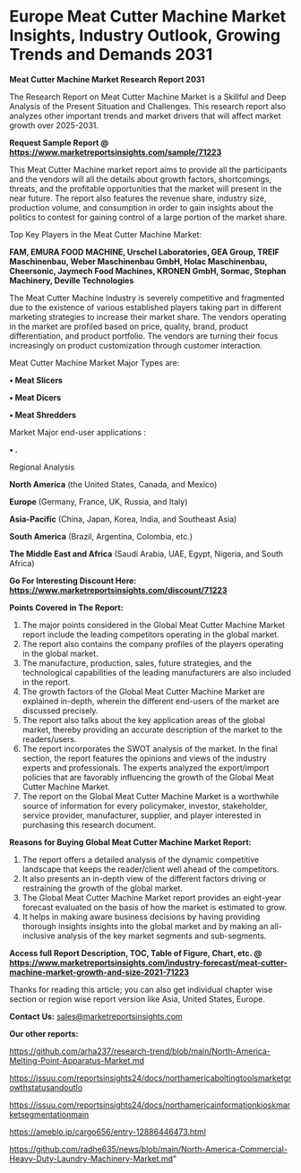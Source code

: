 # Europe Meat Cutter Machine Market Insights, Industry Outlook, Growing Trends and Demands 2031

<strong>Meat Cutter Machine Market Research Report 2031</strong>

The Research Report on Meat Cutter Machine Market is a Skillful and Deep Analysis of the Present Situation and Challenges. This research report also analyzes other important trends and market drivers that will affect market growth over 2025-2031.

<strong>Request Sample Report @ <a href=https://www.marketreportsinsights.com/sample/71223>https://www.marketreportsinsights.com/sample/71223</a></strong>

This Meat Cutter Machine market report aims to provide all the participants and the vendors will all the details about growth factors, shortcomings, threats, and the profitable opportunities that the market will present in the near future. The report also features the revenue share, industry size, production volume, and consumption in order to gain insights about the politics to contest for gaining control of a large portion of the market share.

Top Key Players in the Meat Cutter Machine Market:

<strong>FAM, EMURA FOOD MACHINE, Urschel Laboratories, GEA Group, TREIF Maschinenbau, Weber Maschinenbau GmbH, Holac Maschinenbau, Cheersonic, Jaymech Food Machines, KRONEN GmbH, Sormac, Stephan Machinery, Deville Technologies</strong>

The Meat Cutter Machine Industry is severely competitive and fragmented due to the existence of various established players taking part in different marketing strategies to increase their market share. The vendors operating in the market are profiled based on price, quality, brand, product differentiation, and product portfolio. The vendors are turning their focus increasingly on product customization through customer interaction.

Meat Cutter Machine Market Major Types are:

<strong>• Meat Slicers

• Meat Dicers

• Meat Shredders</strong>

Market Major end-user applications :

<strong>• .</strong>

Regional Analysis

</u><strong><b>North America</b></strong> (the United States, Canada, and Mexico)

<strong><b>Europe </b></strong>(Germany, France, UK, Russia, and Italy)

<strong><b>Asia-Pacific</b></strong> (China, Japan, Korea, India, and Southeast Asia)

<strong><b>South America</b></strong> (Brazil, Argentina, Colombia, etc.)

<strong><b>The Middle East and Africa</b></strong> (Saudi Arabia, UAE, Egypt, Nigeria, and South Africa)

<strong>Go For Interesting Discount Here: <a href=https://www.marketreportsinsights.com/discount/71223>https://www.marketreportsinsights.com/discount/71223</a></strong>

<strong>Points Covered in The Report:</strong>
<ol>
  <li>The major points considered in the Global Meat Cutter Machine Market report include the leading competitors operating in the global market.</li>
  <li>The report also contains the company profiles of the players operating in the global market.</li>
  <li>The manufacture, production, sales, future strategies, and the technological capabilities of the leading manufacturers are also included in the report.</li>
  <li>The growth factors of the Global Meat Cutter Machine Market are explained in-depth, wherein the different end-users of the market are discussed precisely.</li>
  <li>The report also talks about the key application areas of the global market, thereby providing an accurate description of the market to the readers/users.</li>
  <li>The report incorporates the SWOT analysis of the market. In the final section, the report features the opinions and views of the industry experts and professionals. The experts analyzed the export/import policies that are favorably influencing the growth of the Global Meat Cutter Machine Market.</li>
  <li>The report on the Global Meat Cutter Machine Market is a worthwhile source of information for every policymaker, investor, stakeholder, service provider, manufacturer, supplier, and player interested in purchasing this research document.</li>
</ol>
<strong>Reasons for Buying Global Meat Cutter Machine Market Report:</strong>

<ol>
  <li>The report offers a detailed analysis of the dynamic competitive landscape that keeps the reader/client well ahead of the competitors.</li>
  <li>It also presents an in-depth view of the different factors driving or restraining the growth of the global market.</li>
  <li>The Global Meat Cutter Machine Market report provides an eight-year forecast evaluated on the basis of how the market is estimated to grow.</li>
  <li>It helps in making aware business decisions by having providing thorough insights insights into the global market and by making an all-inclusive analysis of the key market segments and sub-segments.</li>
</ol>
<strong>Access full Report Description, TOC, Table of Figure, Chart, etc. @ <a href=https://www.marketreportsinsights.com/industry-forecast/meat-cutter-machine-market-growth-and-size-2021-71223>https://www.marketreportsinsights.com/industry-forecast/meat-cutter-machine-market-growth-and-size-2021-71223</a></strong>


Thanks for reading this article; you can also get individual chapter wise section or region wise report version like Asia, United States, Europe.

<strong>Contact Us:</strong>
sales@marketreportsinsights.com

<strong>Our other reports:</strong>

<a href=https://github.com/arha237/research-trend/blob/main/North-America-Melting-Point-Apparatus-Market.md>https://github.com/arha237/research-trend/blob/main/North-America-Melting-Point-Apparatus-Market.md</a>

<a href=https://issuu.com/reportsinsights24/docs/northamericaboltingtoolsmarketgrowthstatusandoutlo>https://issuu.com/reportsinsights24/docs/northamericaboltingtoolsmarketgrowthstatusandoutlo</a>

<a href=https://issuu.com/reportsinsights24/docs/northamericainformationkioskmarketsegmentationmain>https://issuu.com/reportsinsights24/docs/northamericainformationkioskmarketsegmentationmain</a>

<a href=https://ameblo.jp/cargo656/entry-12886446473.html>https://ameblo.jp/cargo656/entry-12886446473.html</a>

<a href=https://github.com/radhe635/news/blob/main/North-America-Commercial-Heavy-Duty-Laundry-Machinery-Market.md>https://github.com/radhe635/news/blob/main/North-America-Commercial-Heavy-Duty-Laundry-Machinery-Market.md</a>"
